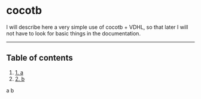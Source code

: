# cocotb
I will describe here a very simple use of cocotb + VDHL, so that later I will
not have to look for basic things in the documentation.
_____________

## Table of contents <a name="tof"></a>
1. [1. a](#1)
2. [2. b](#2)

a <a name="1"></a>
b <a name="2"></a>

